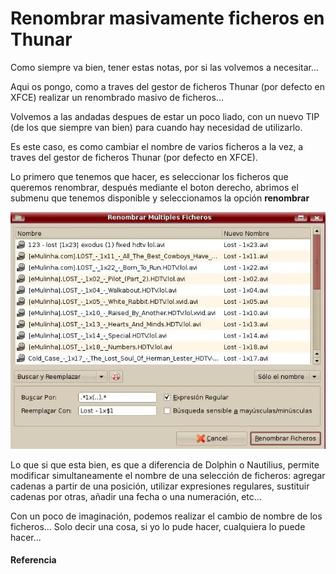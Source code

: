# Renombrar masivamente ficheros en Thunar

Como siempre va bien, tener estas notas, por si las volvemos a necesitar...

<!--more-->

Aqui os pongo, como a traves del gestor de ficheros Thunar (por defecto en XFCE) realizar un renombrado masivo de ficheros...

Volvemos a las andadas despues de estar un poco liado, con un nuevo TIP (de los que siempre van bien) para cuando hay necesidad de utilizarlo.

Es este caso, es como cambiar el nombre de varios ficheros a la vez, a traves del gestor de ficheros Thunar (por defecto en XFCE).

Lo primero que tenemos que hacer, es seleccionar los ficheros que queremos renombrar, después mediante el boton derecho, abrimos el submenu que tenemos disponible y seleccionamos la opción **renombrar**

![](/images/thunar.jpg "Thunar")

Lo que si que esta bien, es que a diferencia de Dolphin o Nautilius, permite modificar simultaneamente el nombre de una selección de ficheros: agregar cadenas a partir de una posición, utilizar expresiones regulares, sustituir cadenas por otras, añadir una fecha o una numeración, etc...

Con un poco de imaginación, podemos realizar el cambio de nombre de los ficheros... Solo decir una cosa, si yo lo pude hacer, cualquiera lo puede hacer...
#### Referencia

